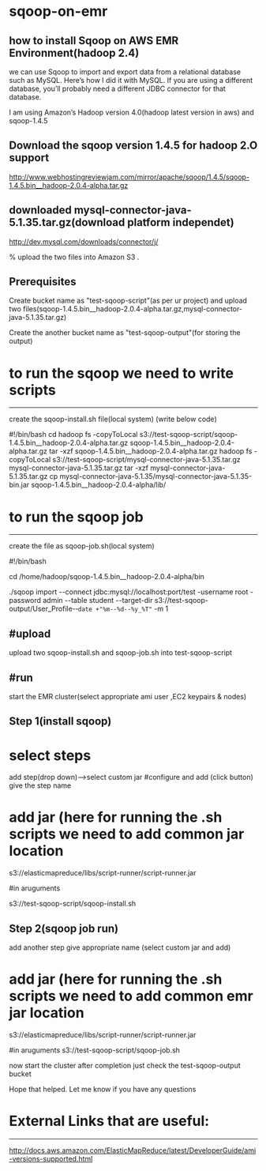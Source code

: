 # sqoop-on-emr

how to install Sqoop on AWS EMR Environment(hadoop 2.4)
----------------------------------------------------------------

we can use Sqoop to import and export data from a relational database such as MySQL. Here’s how I did it with MySQL. If you     are using a different database, you’ll probably need a different JDBC connector for that database.

I am using Amazon’s Hadoop version 4.0(hadoop latest version in aws) and sqoop-1.4.5

Download the sqoop version 1.4.5 for hadoop 2.O support
--------------------------------------------------------
http://www.webhostingreviewjam.com/mirror/apache/sqoop/1.4.5/sqoop-1.4.5.bin__hadoop-2.0.4-alpha.tar.gz

downloaded mysql-connector-java-5.1.35.tar.gz(download platform independet)
---------------------------------------------------------------------------
http://dev.mysql.com/downloads/connector/j/ 

% upload the two files into Amazon S3 .

Prerequisites
--------------
Create bucket name as "test-sqoop-script"(as per ur project) and upload two files(sqoop-1.4.5.bin__hadoop-2.0.4-alpha.tar.gz,mysql-connector-java-5.1.35.tar.gz)

Create the another bucket name as "test-sqoop-output"(for storing the output)

# to run the sqoop we need to write scripts
---------------------------------------------
create the sqoop-install.sh file(local system)
(write below code)

#!/bin/bash
cd
hadoop fs -copyToLocal s3://test-sqoop-script/sqoop-1.4.5.bin__hadoop-2.0.4-alpha.tar.gz sqoop-1.4.5.bin__hadoop-2.0.4-alpha.tar.gz
tar -xzf sqoop-1.4.5.bin__hadoop-2.0.4-alpha.tar.gz
hadoop fs -copyToLocal s3://test-sqoop-script/mysql-connector-java-5.1.35.tar.gz mysql-connector-java-5.1.35.tar.gz
tar -xzf mysql-connector-java-5.1.35.tar.gz
cp mysql-connector-java-5.1.35/mysql-connector-java-5.1.35-bin.jar sqoop-1.4.5.bin__hadoop-2.0.4-alpha/lib/

# to run the sqoop job
-----------------------
create the file as sqoop-job.sh(local system)

#!/bin/bash 

cd /home/hadoop/sqoop-1.4.5.bin__hadoop-2.0.4-alpha/bin

./sqoop import --connect jdbc:mysql://localhost:port/test -username root -password admin --table student --target-dir s3://test-sqoop-output/User_Profile-­‐`date +"%m-­‐%d-­‐%y_%T"` -m 1

#upload
-------------
upload two sqoop-install.sh and sqoop-job.sh into test-sqoop-script


#run
-----------
start the EMR cluster(select appropriate ami user ,EC2 keypairs & nodes)

Step 1(install sqoop)
------------

# select  steps
add step(drop down)-->select custom jar
#configure and add (click button)
give the step name

# add jar (here for running the .sh scripts we need to add common jar location

s3://elasticmapreduce/libs/script-runner/script-runner.jar

#in aruguments

s3://test-sqoop-script/sqoop-install.sh

Step 2(sqoop job run)
----------------------
add another step give appropriate name (select custom jar and add)

# add jar (here for running the .sh scripts we need to add common emr jar location

s3://elasticmapreduce/libs/script-runner/script-runner.jar

#in aruguments
s3://test-sqoop-script/sqoop-job.sh

now start the cluster after completion just check the test-sqoop-output bucket 

Hope that helped. Let me know if you have any questions


# External Links that are useful:
 -----------------------------------
 http://docs.aws.amazon.com/ElasticMapReduce/latest/DeveloperGuide/ami-versions-supported.html
 
 


